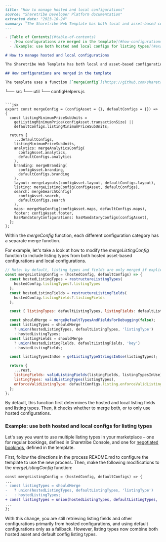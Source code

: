 ```markdown
---
title: "How to manage hosted and local configurations"
source: "Sharetribe Developer Platform documentation"
extracted_date: "2023-10-24"
summary: "The Sharetribe Web Template has both local and asset-based configurations available. Learn how to combine both types of configurations."
---

- [Table of Contents](#table-of-contents)
  - [How configurations are merged in the template](#how-configurations-are-merged-in-the-template)
  - [Example: use both hosted and local configs for listing types](#example-use-both-hosted-and-local-configs-for-listing-types)

# How to manage hosted and local configurations

The Sharetribe Web Template has both local and asset-based configurations available. Learn how to combine both types of configurations.

## How configurations are merged in the template

The template uses a function [`mergeConfig`](https://github.com/sharetribe/web-template/blob/main/src/util/configHelpers.js#L667) in *src/util/configHelpers.js* to handle the configurations.

```
└── src
    └── util
        └── configHelpers.js
```

```jsx
export const mergeConfig = (configAsset = {}, defaultConfigs = {}) => {
  const listingMinimumPriceSubUnits =
    getListingMinimumPrice(configAsset.transactionSize) ||
    defaultConfigs.listingMinimumPriceSubUnits;

  return {
    ...defaultConfigs,
    listingMinimumPriceSubUnits,
    analytics: mergeAnalyticsConfig(
      configAsset.analytics,
      defaultConfigs.analytics
    ),
    branding: mergeBranding(
      configAsset.branding,
      defaultConfigs.branding
    ),
    layout: mergeLayouts(configAsset.layout, defaultConfigs.layout),
    listing: mergeListingConfig(configAsset, defaultConfigs),
    search: mergeSearchConfig(
      configAsset.search,
      defaultConfigs.search
    ),
    maps: mergeMapConfig(configAsset.maps, defaultConfigs.maps),
    footer: configAsset.footer,
    hasMandatoryConfigurations: hasMandatoryConfigs(configAsset),
  };
};
```

Within the *mergeConfig* function, each different configuration category has a separate merge function.

For example, let's take a look at how to modify the *mergeListingConfig* function to include listing types from both hosted asset-based configurations and local configurations.

```jsx
// Note: by default, listing types and fields are only merged if explicitly set for debugging
const mergeListingConfig = (hostedConfig, defaultConfigs) => {
  const hostedListingTypes = restructureListingTypes(
    hostedConfig.listingTypes?.listingTypes
  );
  const hostedListingFields = restructureListingFields(
    hostedConfig.listingFields?.listingFields
  );

  const { listingTypes: defaultListingTypes, listingFields: defaultListingFields, ...rest } = defaultConfigs.listing || {};

  const shouldMerge = mergeDefaultTypesAndFieldsForDebugging(false);
  const listingTypes = shouldMerge
    ? union(hostedListingTypes, defaultListingTypes, 'listingType')
    : hostedListingTypes;
  const listingFields = shouldMerge
    ? union(hostedListingFields, defaultListingFields, 'key')
    : hostedListingFields;

  const listingTypesInUse = getListingTypeStringsInUse(listingTypes);

  return {
    ...rest,
    listingFields: validListingFields(listingFields, listingTypesInUse),
    listingTypes: validListingTypes(listingTypes),
    enforceValidListingType: defaultConfigs.listing.enforceValidListingType,
  };
};
```

By default, this function first determines the hosted and local listing fields and listing types. Then, it checks whether to merge both, or to only use hosted configurations.

### Example: use both hosted and local configs for listing types

Let's say you want to use multiple listing types in your marketplace – one for regular bookings, defined in Sharetribe Console, and one for [negotiated bookings](https://github.com/sharetribe/example-processes/tree/master/negotiated-booking), defined in the template.

First, follow the directions in the process README.md to configure the template to use the new process. Then, make the following modifications to the *mergeListingConfig* function:

```diff
const mergeListingConfig = (hostedConfig, defaultConfigs) => {
...
- const listingTypes = shouldMerge
-   ? union(hostedListingTypes, defaultListingTypes, 'listingType')
-   : hostedListingTypes;
+ const listingTypes = union(hostedListingTypes, defaultListingTypes, 'listingType');
...
};
```

With this change, you are still retrieving listing fields and other configurations primarily from hosted configurations, and using default configurations only as a fallback. However, listing types now combine both hosted asset and default config listing types.
```